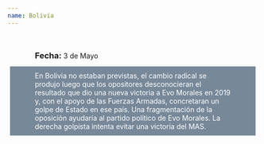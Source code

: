 ```yaml
---
name: Bolivia
---
```

<div style="
    padding: 5px 50px;
    margin: 5px;
    display: inline-block;
    height: 40px">
    <h3 style="
        display: inline-block;">
    Fecha:
    </h3>
    <p style="
        display: inline-block;">
        3 de Mayo
    </p>
</div>
<p style="
    background-color: lightslategray;
    color: white;
    padding: 10 50px;
    margin: 5px">
    En Bolivia no estaban previstas, 
    el cambio radical se produjo luego que los opositores desconocieran el resultado que dio una nueva victoria a Evo Morales en 2019 y, con el apoyo de las Fuerzas Armadas, concretaran un golpe de Estado en ese país.
    Una fragmentación de la oposición ayudaría al partido político de Evo Morales.
    La derecha golpista intenta evitar una victoria del MAS.
</p>
